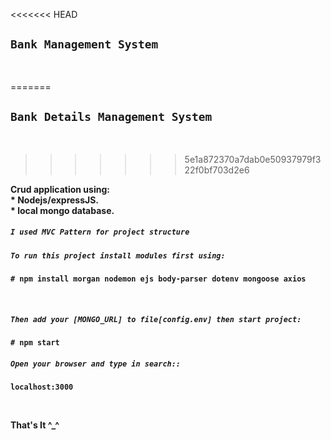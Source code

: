 <div align="left" width="50">

  
<<<<<<< HEAD
### <h2>`Bank Management System`</h2><br>
=======
### <h2>`Bank Details Management System`</h2><br>
>>>>>>> 5e1a872370a7dab0e50937979f322f0bf703d2e6
<p><strong>Crud application using: <br>
* Nodejs/expressJS. <br>
* local mongo database. <br>
</p>

##### `I used MVC Pattern for project structure`<br>

##### `To run this project install modules first using:`<br>
```
# npm install morgan nodemon ejs body-parser dotenv mongoose axios
```
<br>

##### `Then add your [MONGO_URL] to file[config.env] then start project:`<br>
```
# npm start 
```


##### `Open your browser and type in search::`<br>
```
localhost:3000
```
<br>
<p><strong>That's It ^_^<br>
</div>
